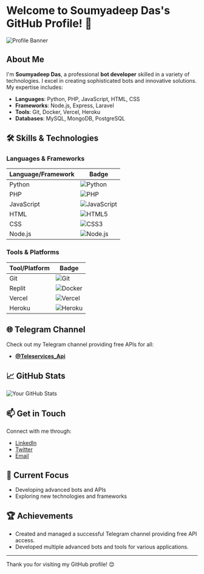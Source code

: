 # Welcome to Soumyadeep Das's GitHub Profile! 👋

![Profile Banner](https://via.placeholder.com/1500x400?text=Profile+Banner) <!-- Replace with your own banner -->

## About Me

I'm **Soumyadeep Das**, a professional **bot developer** skilled in a variety of technologies. I excel in creating sophisticated bots and innovative solutions. My expertise includes:

- **Languages**: Python, PHP, JavaScript, HTML, CSS
- **Frameworks**: Node.js, Express, Laravel
- **Tools**: Git, Docker, Vercel, Heroku
- **Databases**: MySQL, MongoDB, PostgreSQL

## 🛠️ Skills & Technologies

### Languages & Frameworks

| Language/Framework | Badge |
| ------------------ | ----- |
| Python             | ![Python](https://img.shields.io/badge/Python-3.9-blue?style=flat&logo=python) |
| PHP                | ![PHP](https://img.shields.io/badge/PHP-7.4-blue?style=flat&logo=php) |
| JavaScript         | ![JavaScript](https://img.shields.io/badge/JavaScript-ES6-yellow?style=flat&logo=javascript) |
| HTML               | ![HTML5](https://img.shields.io/badge/HTML5-5-orange?style=flat&logo=html5) |
| CSS                | ![CSS3](https://img.shields.io/badge/CSS3-3-blue?style=flat&logo=css3) |
| Node.js            | ![Node.js](https://img.shields.io/badge/Node.js-14-green?style=flat&logo=node.js) |

### Tools & Platforms

| Tool/Platform      | Badge |
| ------------------ | ----- |
| Git                | ![Git](https://img.shields.io/badge/Git-F05032?style=flat&logo=git&logoColor=white) |
| Replit             | ![Docker](https://img.shields.io/badge/replit-000000?style=flat&logo=replit&logoColor=orange) |
| Vercel             | ![Vercel](https://img.shields.io/badge/Vercel-000000?style=flat&logo=vercel&logoColor=white) |
| Heroku             | ![Heroku](https://img.shields.io/badge/Heroku-430098?style=flat&logo=heroku&logoColor=white) |

## 🌐 Telegram Channel

Check out my Telegram channel providing free APIs for all:

- **[@Teleservices_Api](https://t.me/Teleservices_Api)**

## 📈 GitHub Stats

![Your GitHub Stats](https://github-readme-stats.vercel.app/api?username=soumyadeep765&show_icons=true&hide_title=true&count_private=true&hide=prs&theme=radical)

## 📫 Get in Touch

Connect with me through:

- [LinkedIn](https://www.linkedin.com/in/soumyadeepdas765) <!-- Replace with your LinkedIn profile -->
- [Twitter](https://twitter.com/soumyadeepdas765) <!-- Replace with your Twitter profile -->
- [Email](mailto:soumyadeepdas765@gmail.com) <!-- Replace with your email -->

## 🚀 Current Focus

- Developing advanced bots and APIs
- Exploring new technologies and frameworks

## 🏆 Achievements

- Created and managed a successful Telegram channel providing free API access.
- Developed multiple advanced bots and tools for various applications.

---

Thank you for visiting my GitHub profile! 😊
